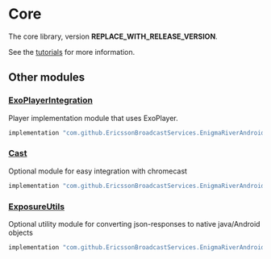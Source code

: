 # Core

The core library, version __REPLACE_WITH_RELEASE_VERSION__.

See the [tutorials](tutorials/index.md) for more information.

## Other modules

### [ExoPlayerIntegration](https://github.com/EricssonBroadcastServices/EnigmaRiverAndroidExoPlayerIntegration/tree/__REPLACE_WITH_RELEASE_VERSION__)

<p>Player implementation module that uses ExoPlayer.</p>

```gradle
implementation "com.github.EricssonBroadcastServices.EnigmaRiverAndroid:exoplayerintegration:__REPLACE_WITH_RELEASE_VERSION__"
```

### [Cast](https://github.com/EricssonBroadcastServices/EnigmaRiverAndroidCast/tree/__REPLACE_WITH_RELEASE_VERSION__)

<p>Optional module for easy integration with chromecast</p>

```gradle
implementation "com.github.EricssonBroadcastServices.EnigmaRiverAndroid:cast:__REPLACE_WITH_RELEASE_VERSION__"
```

### [ExposureUtils](https://github.com/EricssonBroadcastServices/EnigmaRiverAndroidExposureUtils/tree/__REPLACE_WITH_RELEASE_VERSION__)

<p>Optional utility module for converting json-responses to native java/Android objects</p>

```gradle
implementation "com.github.EricssonBroadcastServices.EnigmaRiverAndroid:exposureUtils:__REPLACE_WITH_RELEASE_VERSION__"
```